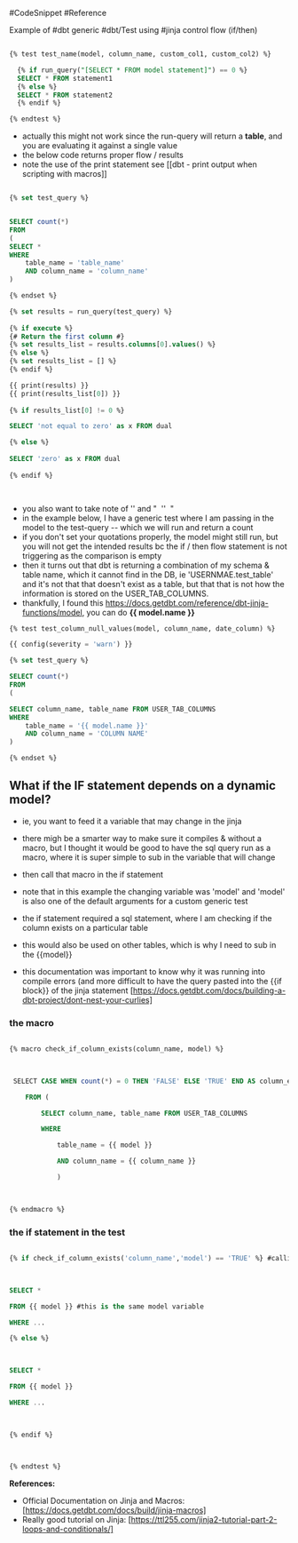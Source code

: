 #CodeSnippet #Reference  


Example of #dbt generic #dbt/Test using #jinja control flow (if/then)

```sql

{% test test_name(model, column_name, custom_col1, custom_col2) %}

  {% if run_query("[SELECT * FROM model statement]") == 0 %}
  SELECT * FROM statement1
  {% else %}
  SELECT * FROM statement2
  {% endif %}

{% endtest %}

```

- actually this might not work since the run-query will return a <b>table</b>, and you are evaluating it against a single value
- the below code returns proper flow / results
- note the use of the print statement see [[dbt - print output when scripting with macros]]

```sql

{% set test_query %}


SELECT count(*)
FROM
(
SELECT *
WHERE
    table_name = 'table_name'
    AND column_name = 'column_name'
)  

{% endset %}

{% set results = run_query(test_query) %}
  
{% if execute %}
{# Return the first column #}
{% set results_list = results.columns[0].values() %}
{% else %}
{% set results_list = [] %}
{% endif %}

{{ print(results) }}
{{ print(results_list[0]) }}
  
{% if results_list[0] != 0 %}

SELECT 'not equal to zero' as x FROM dual

{% else %}
  
SELECT 'zero' as x FROM dual
  
{% endif %}

  

```

- you also want to take note of '' and "  ''  "
- in the example below, I have a generic test where I am passing in the model to the test-query -- which we will run and return a count
- if you don't set your quotations properly, the model might still run, but you will not get the intended results bc the if / then flow statement is not triggering as the comparison is empty
- then it turns out that dbt is returning a combination of my schema & table name, which it cannot find in the DB, ie 'USERNMAE.test_table' and it's not that that doesn't exist as a table, but that that is not how the information is stored on the USER_TAB_COLUMNS.
- thankfully, I found this https://docs.getdbt.com/reference/dbt-jinja-functions/model, you can do <b>{{ model.name }}</b>

```sql
{% test test_column_null_values(model, column_name, date_column) %}

{{ config(severity = 'warn') }}

{% set test_query %}

SELECT count(*)
FROM
(

SELECT column_name, table_name FROM USER_TAB_COLUMNS
WHERE
    table_name = '{{ model.name }}'
    AND column_name = 'COLUMN NAME'
)  

{% endset %}
```


## What if the IF statement depends on a dynamic model?

- ie, you want to feed it a variable that may change in the jinja

- there migh be a smarter way to make sure it compiles & without a macro, but I thought it would be good to have the sql query run as a macro, where it is super simple to sub in the variable that will change

- then call that macro in the if statement

- note that in this example the changing variable was 'model' and 'model' is also one of the default arguments for a custom generic test

- the if statement required a sql statement, where I am checking if the column exists on a particular table

- this would also be used on other tables, which is why I need to sub in the {{model}}

- this documentation was important to know why it was running into compile errors (and more difficult to have the query pasted into the {{if block}} of the jinja statement [https://docs.getdbt.com/docs/building-a-dbt-project/dont-nest-your-curlies]

  

### the macro

```sql

{% macro check_if_column_exists(column_name, model) %}

  

 SELECT CASE WHEN count(*) = 0 THEN 'FALSE' ELSE 'TRUE' END AS column_existence

    FROM (

        SELECT column_name, table_name FROM USER_TAB_COLUMNS

        WHERE

            table_name = {{ model }}

            AND column_name = {{ column_name }}

            )

  

{% endmacro %}

```

### the if statement in the test

```sql

{% if check_if_column_exists('column_name','model') == 'TRUE' %} #calling the macro

  

SELECT *    

FROM {{ model }} #this is the same model variable

WHERE ...

{% else %}

  

SELECT *

FROM {{ model }}

WHERE ...

  

{% endif %}

  

{% endtest %}

```


**References:**

- Official Documentation on Jinja and Macros: [https://docs.getdbt.com/docs/build/jinja-macros]
- Really good tutorial on Jinja: [https://ttl255.com/jinja2-tutorial-part-2-loops-and-conditionals/]
